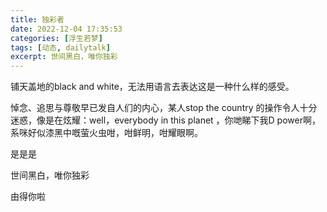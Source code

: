```yaml
---
title: 独彩者
date: 2022-12-04 17:35:53
categories: [浮生若梦]
tags: [动态, dailytalk]
excerpt: 世间黑白，唯你独彩
---
```


铺天盖地的black and white，无法用语言去表达这是一种什么样的感受。

悼念、追思与尊敬早已发自人们的内心，某人stop the country 的操作令人十分迷惑，像是在炫耀：well，everybody in this planet ，你哋睇下我D power啊，系咪好似漆黑中嘅萤火虫咁，咁鲜明，咁耀眼啊。

是是是

世间黑白，唯你独彩

由得你啦

